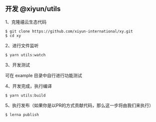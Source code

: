 ## 开发 @xiyun/utils

1、克隆禧云生态代码

```shell
$ git clone https://github.com/xiyun-international/xy.git
$ cd xy
```
2、进行文件监听

```shell
$ yarn utils:watch
```
3、开发测试

可在 example 目录中自行进行功能测试

4、开发完成，执行编译

```shell
$ yarn utils:build
```
5、执行发布（如果你是以PR的方式贡献代码，那么这一步将由我们来执行）

```shell
$ lerna publish
```
